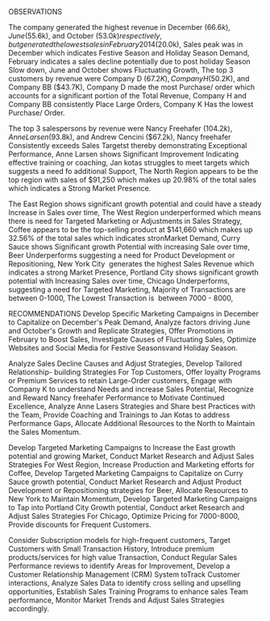 OBSERVATIONS

The company generated the highest revenue in December ($66.6k), June ($55.6k), and October ($53.0k) respectively, but generated the lowest sales in February 2014 ($20.0k),
Sales peak was in December which indicates Festive Season and Holiday Season Demand,
February indicates a sales decline potentially due to post holiday Season Slow down,
June and October shows Fluctuating Growth,
The top 3 customers by revenue were Company D ($67.2K), Company H ($50.2K), and Company BB ($43.7K),
Company D made the most Purchase/ order which accounts for a significant portion of the Total Revenue,
Company H and Company BB consistently Place Large Orders,
Company K Has the lowest Purchase/ Order.

The top 3 salespersons by revenue were Nancy Freehafer ($104.2k), Anne Larsen ($93.8k), and Andrew Cencini ($67.2k),
Nancy freehafer Consistently exceeds Sales Targetst thereby demonstrating Exceptional Performance,
Anne Larsen shows Significant Improvement Indicating effective training or coaching,
Jan kotas struggles to meet targets which suggests a need fo additional Support,
The North Region appears to be the top region with sales of $91,250 which makes up 20.98% of the total sales which indicates a Strong Market Presence.

The East Region shows significant growth potential and could have a steady Increase in Sales over time,
The West Region underperformed which means there is need for Targeted Marketing or Adjustments in Sales Strategy,
Coffee appears to be the top-selling product at $141,660 which makes up 32.56% of the total sales which indicates stronMarket Demand,
Curry Sauce shows Significant growth Potential with increasing Sale over time,
Beer Underperforms suggesting a need for Product Development or Repositioning,
New York City  generates the highest Sales Revenue which indicates a strong Market Presence,
Portland City shows significant growth potential with Increasing Sales over time,
Chicago Underperforms, suggesting a need for Targeted Marketing,
Majority of Transactions are between 0-1000,
The Lowest Transaction is  between 7000 - 8000,

RECOMMENDATIONS
Develop Specific Marketing Campaigns in December to Capitalize on December's Peak Demand,
Analyze factors driving June and October's Growth and Replicate Strategies,
Offer Promotions in February to Boost Sales,
Investigate Causes of Fluctuating Sales,
Optimize Websites and Social Media for Festive Seasonsvand Holiday Season.

Analyze Sales Decline Causes and Adjust Strategies,
Develop Tailored Relationship- building Strategies For Top Customers,
Offer loyalty Programs or Premium Services to retain Large-Order customers,
Engage with Company K to understand Needs and increase Sales Potential,
Recognize and Reward Nancy freehafer Performance to Motivate Continued Excellence,
Analyze Anne Lasers Strategies and Share best Practices with the Team,
Provide Coaching and Trainings to Jan Kotas to address Performance Gaps,
Allocate Additional Resources to the North to Maintain the Sales Momentum.

Develop Targeted Marketing Campaigns to Increase the East growth potential and growing Market,
Conduct Market Research and Adjust Sales Strategies For West Region,
Increase Production and Marketing efforts for Coffee,
Develop Targeted Marketing Campaigns to Capitalize on Curry Sauce growth potential,
Conduct Market Research and Adjust Product Development or Repositioning strategies for Beer,
Allocate Resources to New York to Maintain Momentum,
Develop Targeted Marketing Campaigns to Tap into Portland City Growth potential,
Conduct arket Research and Adjust Sales Strategies For Chicago,
Optimize Pricing for 7000-8000,
Provide discounts for Frequent Customers.

Consider Subscription models for high-frequent customers,
Target Customers with Small Transaction History,
Introduce premium products/services for high value Transaction,
Conduct Regular Sales Performance reviews to identify Areas for Improvement,
Develop a Customer Relationship Management (CRM) System toTrack Customer interactions,
Analyze Sales Data to identify cross selling and upselling opportunities,
Establish Sales Training Programs to enhance sales Team performance,
Monitor Market Trends and Adjust Sales Strategies accordingly.

 
